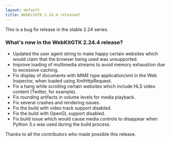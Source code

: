 ```yaml
---
layout: default
title: WebKitGTK 2.24.4 released!
---
```


This is a bug fix release in the stable 2.24 series.

### What's new in the WebKitGTK 2.24.4 release?

 - Updated the user agent string to make happy certain websites which
   would claim that the browser being used was unsupported.
 - Improve loading of multimedia streams to avoid memory exhaustion due
   to excessive caching.
 - Fix display of documents with MIME type application/xml in the Web
   Inspector, when loaded using XmlHttpRequest.
 - Fix a hang while scrolling certain websites which include HLS video
   content (Twitter, for example).
 - Fix rounding artifacts in volume levels for media playback.
 - Fix several crashes and rendering issues.
 - Fix the build with video track support disabled.
 - Fix the build with OpenGL support disabled.
 - Fix build issue which would cause media controls to disappear when
   Python 3.x was used during the build process.

Thanks to all the contributors who made possible this release.
